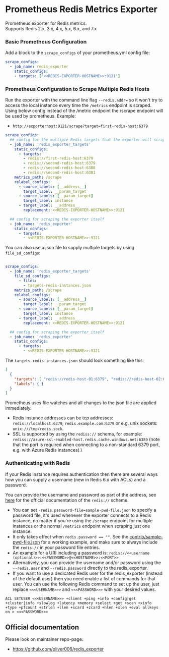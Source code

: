 # Prometheus Redis Metrics Exporter

Prometheus exporter for Redis metrics.\
Supports Redis 2.x, 3.x, 4.x, 5.x, 6.x, and 7.x

### Basic Prometheus Configuration

Add a block to the `scrape_configs` of your prometheus.yml config file:

```yaml
scrape_configs:
  - job_name: redis_exporter
    static_configs:
    - targets: ['<<REDIS-EXPORTER-HOSTNAME>>:9121']
```

### Prometheus Configuration to Scrape Multiple Redis Hosts

Run the exporter with the command line flag `--redis.addr=` so it won't try to access the local instance every time the `/metrics` endpoint is scraped. Using below config instead of the /metric endpoint the /scrape endpoint will be used by prometheus. Example:
* `http://exporterhost:9121/scrape?target=first-redis-host:6379`

```yaml
scrape_configs:
  ## config for the multiple Redis targets that the exporter will scrape
  - job_name: 'redis_exporter_targets'
    static_configs:
      - targets:
        - redis://first-redis-host:6379
        - redis://second-redis-host:6379
        - redis://second-redis-host:6380
        - redis://second-redis-host:6381
    metrics_path: /scrape
    relabel_configs:
      - source_labels: [__address__]
        target_label: __param_target
      - source_labels: [__param_target]
        target_label: instance
      - target_label: __address__
        replacement: <<REDIS-EXPORTER-HOSTNAME>>:9121

  ## config for scraping the exporter itself
  - job_name: 'redis_exporter'
    static_configs:
      - targets:
        - <<REDIS-EXPORTER-HOSTNAME>>:9121
```

You can also use a json file to supply multiple targets by using `file_sd_configs`:

```yaml

scrape_configs:
  - job_name: 'redis_exporter_targets'
    file_sd_configs:
      - files:
        - targets-redis-instances.json
    metrics_path: /scrape
    relabel_configs:
      - source_labels: [__address__]
        target_label: __param_target
      - source_labels: [__param_target]
        target_label: instance
      - target_label: __address__
        replacement: <<REDIS-EXPORTER-HOSTNAME>>:9121

  ## config for scraping the exporter itself
  - job_name: 'redis_exporter'
    static_configs:
      - targets:
        - <<REDIS-EXPORTER-HOSTNAME>>:9121
```

The `targets-redis-instances.json` should look something like this:

```json
[
  {
    "targets": [ "redis://redis-host-01:6379", "redis://redis-host-02:6379"],
    "labels": { }
  }
]
```

Prometheus uses file watches and all changes to the json file are applied immediately.

* Redis instance addresses can be tcp addresses: `redis://localhost:6379`, `redis.example.com:6379` or e.g. unix sockets: `unix:///tmp/redis.sock`.
* SSL is supported by using the `rediss://` schema, for example: `rediss://azure-ssl-enabled-host.redis.cache.windows.net:6380` (note that the port is required when connecting to a non-standard 6379 port, e.g. with Azure Redis instances).\

### Authenticating with Redis

If your Redis instance requires authentication then there are several ways how you can supply a username (new in Redis 6.x with ACLs) and a password.

You can provide the username and password as part of the address, see [here](https://www.iana.org/assignments/uri-schemes/prov/redis) for the official documentation of the `redis://` scheme.

* You can set `-redis.password-file=sample-pwd-file.json` to specify a password file, it's used whenever the exporter connects to a Redis instance, no matter if you're using the `/scrape` endpoint for multiple instances or the normal `/metrics` endpoint when scraping just one instance.
* It only takes effect when `redis.password == ""`.  See the [contrib/sample-pwd-file.json](contrib/sample-pwd-file.json) for a working example, and make sure to always include the `redis://` in your password file entries.
* An example for a URI including a password is: `redis://<<username (optional)>>:<<PASSWORD>>@<<HOSTNAME>>:<<PORT>>`
* Alternatively, you can provide the username and/or password using the `--redis.user` and `--redis.password` directly to the redis_exporter.
* If you want to use a dedicated Redis user for the redis_exporter (instead of the default user) then you need enable a list of commands for that user. You can use the following Redis command to set up the user, just replace `<<<USERNAME>>>` and `<<<PASSWORD>>>` with your desired values.
```
ACL SETUSER <<<USERNAME>>> +client +ping +info +config|get +cluster|info +slowlog +latency +memory +select +get +scan +xinfo +type +pfcount +strlen +llen +scard +zcard +hlen +xlen +eval allkeys on > <<<PASSWORD>>>
```
## Official documentation

Please look on maintainer repo-page:
* https://github.com/oliver006/redis_exporter
